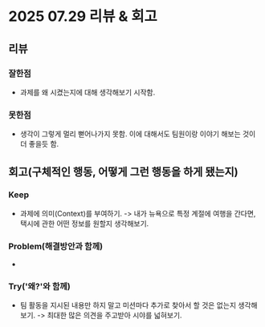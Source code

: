 # 2025 07.29 리뷰 & 회고

## 리뷰

### 잘한점

- 과제를 왜 시켰는지에 대해 생각해보기 시작함.

### 못한점

- 생각이 그렇게 멀리 뻗어나가지 못함. 이에 대해서도 팀원이랑 이야기 해보는 것이 더 좋을듯 함.

## 회고(구체적인 행동, 어떻게 그런 행동을 하게 됐는지)

### Keep

- 과제에 의미(Context)를 부여하기.
-> 내가 뉴욕으로 특정 계절에 여행을 간다면, 택시에 관한 어떤 정보를 원할지 생각해보기.

### Problem(해결방안과 함께)

- 

### Try('왜?'와 함께)

- 팀 활동을 지시된 내용만 하지 말고 미션마다 추가로 찾아서 할 것은 없는지 생각해보기.
-> 최대한 많은 의견을 주고받아 시야를 넓혀보기.